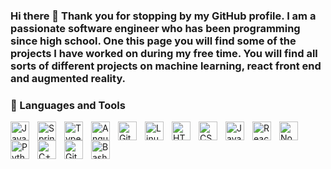 ### Hi there 👋 Thank you for stopping by my GitHub profile. I am a passionate software engineer who has been programming since high school. One this page you will find some of the projects I have worked on during my free time. You will find all sorts of different projects on machine learning, react front end and augmented reality.

### 🧰 Languages and Tools

<img align="left" alt="Java" width="30px" style="padding-right:10px;" src="https://cdn.jsdelivr.net/gh/devicons/devicon@latest/icons/c/c-original.svg"/>
<img align="left" alt="Spring" width="30px" style="padding-right:10px;" src="https://cdn.jsdelivr.net/gh/devicons/devicon@latest/icons/cplusplus/cplusplus-original.svg" />
<img align="left" alt="TypeScript" width="30px" style="padding-right:10px;" src="https://cdn.jsdelivr.net/gh/devicons/devicon@latest/icons/csharp/csharp-original.svg" />
<img align="left" alt="Angular" width="30px" style="padding-right:10px;" src="https://cdn.jsdelivr.net/gh/devicons/devicon@latest/icons/css3/css3-original.svg" />
<img align="left" alt="Git" width="30px" style="padding-right:10px;" src="https://cdn.jsdelivr.net/gh/devicons/devicon@latest/icons/javascript/javascript-original.svg" />
<img align="left" alt="Linux" width="30px" style="padding-right:10px;" src="https://cdn.jsdelivr.net/gh/devicons/devicon@latest/icons/react/react-original.svg" />
<img align="left" alt="HTML" width="30px" style="padding-right:10px;" src="https://cdn.jsdelivr.net/gh/devicons/devicon@latest/icons/amazonwebservices/amazonwebservices-original-wordmark.svg" />
<img align="left" alt="CSS" width="30px" style="padding-right:10px;" src="https://cdn.jsdelivr.net/gh/devicons/devicon@latest/icons/mysql/mysql-original.svg" />
<img align="left" alt="JavaScript" width="30px" style="padding-right:10px;" src="https://cdn.jsdelivr.net/gh/devicons/devicon@latest/icons/mongodb/mongodb-original.svg" />
<img align="left" alt="React" width="30px" style="padding-right:10px;" src="https://cdn.jsdelivr.net/gh/devicons/devicon@latest/icons/unity/unity-original.svg" />
<img align="left" alt="NodeJS" width="30px" style="padding-right:10px;" src="https://cdn.jsdelivr.net/gh/devicons/devicon@latest/icons/swift/swift-original.svg" />
<img align="left" alt="Python" width="30px" style="padding-right:10px;" src="https://cdn.jsdelivr.net/gh/devicons/devicon@latest/icons/objectivec/objectivec-plain.svg" />
<img align="left" alt="C++" width="30px" style="padding-right:10px;" src="https://cdn.jsdelivr.net/gh/devicons/devicon@latest/icons/vscode/vscode-original.svg" />
<img align="left" alt="GitHub" width="30px" style="padding-right:10px;" src="https://cdn.jsdelivr.net/gh/devicons/devicon@latest/icons/linux/linux-original.svg" />
<img align="left" alt="Bash" width="30px" style="padding-right:10px;" src="https://cdn.jsdelivr.net/gh/devicons/devicon/icons/github/github-original.svg" />
<br />

<!--
**VishalThakur17/VishalThakur17** is a ✨ _special_ ✨ repository because its `README.md` (this file) appears on your GitHub profile.

Here are some ideas to get you started:

- 🔭 I’m currently working on ...
- 🌱 I’m currently learning ...
- 👯 I’m looking to collaborate on ...
- 🤔 I’m looking for help with ...
- 💬 Ask me about ...
- 📫 How to reach me: ...
- 😄 Pronouns: ...
- ⚡ Fun fact: ...
-->
